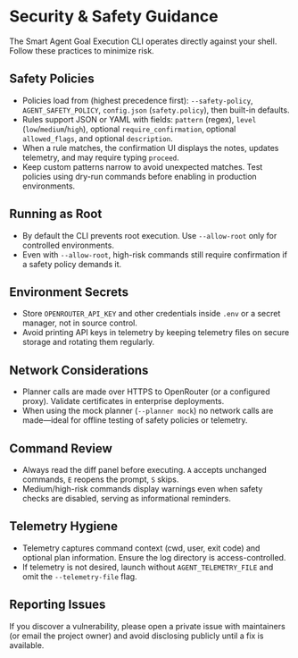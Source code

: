 # Security & Safety Guidance

The Smart Agent Goal Execution CLI operates directly against your shell. Follow these practices to minimize risk.

## Safety Policies

- Policies load from (highest precedence first): `--safety-policy`, `AGENT_SAFETY_POLICY`, `config.json` (`safety.policy`), then built-in defaults.
- Rules support JSON or YAML with fields: `pattern` (regex), `level` (`low`/`medium`/`high`), optional `require_confirmation`, optional `allowed_flags`, and optional `description`.
- When a rule matches, the confirmation UI displays the notes, updates telemetry, and may require typing `proceed`.
- Keep custom patterns narrow to avoid unexpected matches. Test policies using dry-run commands before enabling in production environments.

## Running as Root

- By default the CLI prevents root execution. Use `--allow-root` only for controlled environments.
- Even with `--allow-root`, high-risk commands still require confirmation if a safety policy demands it.

## Environment Secrets

- Store `OPENROUTER_API_KEY` and other credentials inside `.env` or a secret manager, not in source control.
- Avoid printing API keys in telemetry by keeping telemetry files on secure storage and rotating them regularly.

## Network Considerations

- Planner calls are made over HTTPS to OpenRouter (or a configured proxy). Validate certificates in enterprise deployments.
- When using the mock planner (`--planner mock`) no network calls are made—ideal for offline testing of safety policies or telemetry.

## Command Review

- Always read the diff panel before executing. `A` accepts unchanged commands, `E` reopens the prompt, `S` skips.
- Medium/high-risk commands display warnings even when safety checks are disabled, serving as informational reminders.

## Telemetry Hygiene

- Telemetry captures command context (cwd, user, exit code) and optional plan information. Ensure the log directory is access-controlled.
- If telemetry is not desired, launch without `AGENT_TELEMETRY_FILE` and omit the `--telemetry-file` flag.

## Reporting Issues

If you discover a vulnerability, please open a private issue with maintainers (or email the project owner) and avoid disclosing publicly until a fix is available.
